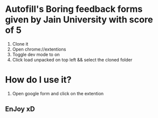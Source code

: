 # Autofill's Boring feedback forms given by Jain University with score of 5

1. Clone it
2. Open chrome://extentions
3. Toggle dev mode to on
4. Click load unpacked on top left && select the cloned folder

# How do I use it?

1. Open google form and click on the extention

## EnJoy xD ##
